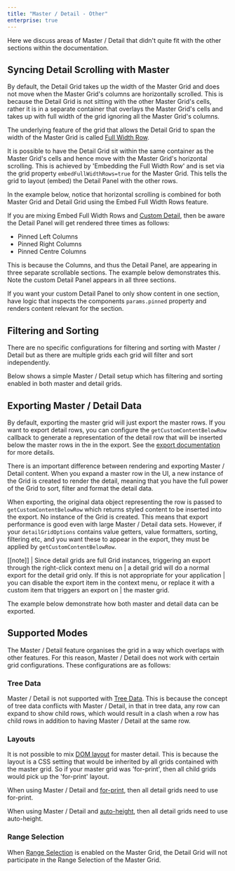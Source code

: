 ```yaml
---
title: "Master / Detail - Other"
enterprise: true
---
```


Here we discuss areas of Master / Detail that didn't quite fit with the other sections within the documentation.

## Syncing Detail Scrolling with Master

By default, the Detail Grid takes up the width of the Master Grid and does not move when the Master Grid's columns are horizontally scrolled. This is because the Detail Grid is not sitting with the other Master Grid's cells, rather it is in a separate container that overlays the Master Grid's cells and takes up with full width of the grid ignoring all the Master Grid's columns.

The underlying feature of the grid that allows the Detail Grid to span the width of the Master Grid is called [Full Width Row](/full-width-rows/).

It is possible to have the Detail Grid sit within the same container as the Master Grid's cells and hence move with the Master Grid's horizontal scrolling. This is achieved by 'Embedding the Full Width Row' and is set via the grid property `embedFullWidthRows=true` for the Master Grid. This tells the grid to layout (embed) the Detail Panel with the other rows.

In the example below, notice that horizontal scrolling is combined for both Master Grid and Detail Grid using the Embed Full Width Rows feature.

<grid-example title='Detail scrolls with Master' name='detail-scrolls-with-master' type='generated' options='{ "enterprise": true, "exampleHeight": 525, "modules": ["clientside", "masterdetail", "menu", "columnpanel"] }'></grid-example>

If you are mixing Embed Full Width Rows and [Custom Detail](/master-detail-custom-detail/), then be aware the Detail Panel will get rendered three times as follows:

- Pinned Left Columns
- Pinned Right Columns
- Pinned Centre Columns

This is because the Columns, and thus the Detail Panel, are appearing in three separate scrollable sections. The example below demonstrates this. Note the custom Detail Panel appears in all three sections.

<grid-example title='Embed Custom Detail' name='embed-custom-detail' type='generated' options='{ "enterprise": true, "modules": ["clientside",  "masterdetail"] }'></grid-example>

If you want your custom Detail Panel to only show content in one section, have logic that inspects the components `params.pinned` property and renders content relevant for the section.

## Filtering and Sorting

There are no specific configurations for filtering and sorting with Master / Detail but as there are multiple grids each grid will filter and sort independently.

Below shows a simple Master / Detail setup which has filtering and sorting enabled in both master and detail grids.

<grid-example title='Filtering with Sort' name='filtering-with-sort' type='generated' options='{ "enterprise": true, "exampleHeight": 550, "modules": ["clientside", "masterdetail", "menu", "setfilter", "columnpanel", "filterpanel"] }'></grid-example>

## Exporting Master / Detail Data

By default, exporting the master grid will just export the master rows. If you want to export detail rows, you can configure the `getCustomContentBelowRow` callback to generate a representation of the detail row that will be inserted below the master rows in the in the export. See the [export documentation](/export/) for more details.

There is an important difference between rendering and exporting Master / Detail content. When you expand a master row in the UI, a new instance of the Grid is created to render the detail, meaning that you have the full power of the Grid to sort, filter and format the detail data.


When exporting, the original data object representing the row is passed to `getCustomContentBelowRow` which returns styled content to be inserted into the export. No instance of the Grid is created. This means that export performance is good even with large Master / Detail data sets. However, if your `detailGridOptions` contains value getters, value formatters, sorting, filtering etc, and you want these to appear in the export, they must be applied by `getCustomContentBelowRow`.

[[note]]
| Since detail grids are full Grid instances, triggering an export through the right-click context menu on
| a detail grid will do a normal export for the detail grid only. If this is not appropriate for your application
| you can disable the export item in the context menu, or replace it with a custom item that triggers an export on
| the master grid.

The example below demonstrate how both master and detail data can be exported.

<grid-example title='Exporting Master / Detail Data' name='exporting' type='generated' options='{ "enterprise": true, "exampleHeight": 550, "modules": ["clientside", "masterdetail", "menu", "columnpanel", "clipboard", "excel"] }'></grid-example>

## Supported Modes

The Master / Detail feature organises the grid in a way which overlaps with other features. For this reason, Master / Detail does not work with certain grid configurations. These configurations are as follows:

### Tree Data

Master / Detail is not supported with [Tree Data](/tree-data/). This is because the concept of tree data conflicts with Master / Detail, in that in tree data, any row can expand to show child rows, which would result in a clash when a row has child rows in addition to having Master / Detail at the same row.

### Layouts

It is not possible to mix [DOM layout](/grid-size/#dom-layout) for master detail. This is because the layout is a CSS setting that would be inherited by all grids contained with the master grid. So if your master grid was 'for-print', then all child grids would pick up the 'for-print' layout.

When using Master / Detail and [for-print](/printing/), then all detail grids need to use for-print.

When using Master / Detail and [auto-height](/grid-size/#auto-height), then all detail grids need to use auto-height.

### Range Selection

When [Range Selection](/range-selection/) is enabled on the Master Grid, the Detail Grid will not participate in the Range Selection of the Master Grid.

